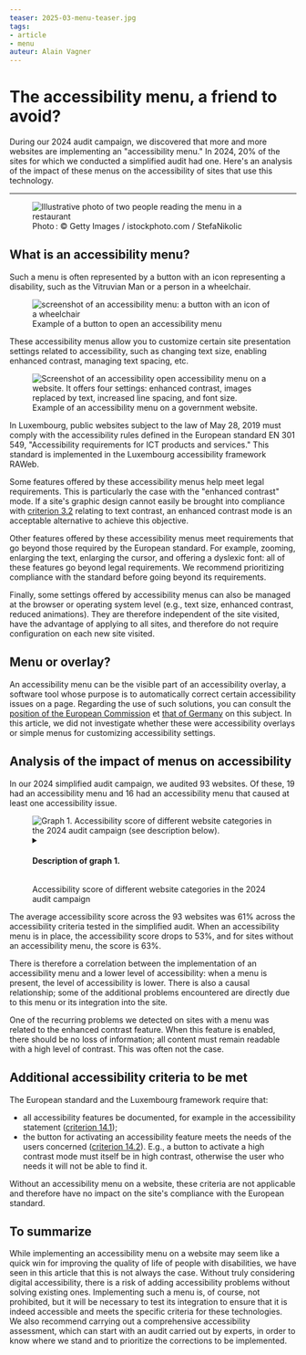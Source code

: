 ```yaml
---
teaser: 2025-03-menu-teaser.jpg
tags:
- article
- menu
auteur: Alain Vagner
---
```

<script src="../../../../content/fr/news/2025-03-18-menus.js"></script>
<hgroup>
 <h1>The accessibility menu, a friend to avoid?</h1> 
 <p>During our 2024 audit campaign, we discovered that more and more websites are implementing an "accessibility menu." In 2024, 20% of the sites for which we conducted a simplified audit had one. Here's an analysis of the impact of these menus on the accessibility of sites that use this technology.</p>
</hgroup>
<hr>

<figure role="group" aria-label="Photo&#8239;: © Getty Images / istockphoto.com / StefaNikolic" class="pic"> <img src="../../../../content/fr/news/img/2025-03-menu.jpg" alt="Illustrative photo of two people reading the menu in a restaurant"> <figcaption>Photo&#8239;: © Getty Images / istockphoto.com / StefaNikolic</figcaption>
</figure>

## What is an accessibility menu?

Such a menu is often represented by a button with an icon representing a disability, such as the Vitruvian Man or a person in a wheelchair.

<figure role="group" aria-label="Example of a button to open an accessibility menu" class="pic"> <img src="../../../../content/fr/news/img/2025-03-bouton-menu.png" alt="screenshot of an accessibility menu: a button with an icon of a wheelchair" style="width: initial; margin-left: auto; margin-right:auto; display:block"> <figcaption>Example of a button to open an accessibility menu</figcaption>
</figure>

These accessibility menus allow you to customize certain site presentation settings related to accessibility, such as changing text size, enabling enhanced contrast, managing text spacing, etc.

<figure role="group" aria-label="Example of an accessibility menu on a government website." class="pic"> <img src="../../../../content/fr/news/img/2025-03-menu-ouvert.png" alt="Screenshot of an accessibility open accessibility menu on a website. It offers four settings: enhanced contrast, images replaced by text, increased line spacing, and font size."> <figcaption>Example of an accessibility menu on a government website.</figcaption>
</figure>

In Luxembourg, public websites subject to the law of May 28, 2019 must comply with the accessibility rules defined in the European standard EN 301 549, "Accessibility requirements for ICT products and services." This standard is implemented in the Luxembourg accessibility framework RAWeb.

Some features offered by these accessibility menus help meet legal requirements. This is particularly the case with the "enhanced contrast" mode. If a site's graphic design cannot easily be brought into compliance with [criterion 3.2](https://accessibilite.public.lu/fr/raweb1/criteres.html#crit-3-2) relating to text contrast, an enhanced contrast mode is an acceptable alternative to achieve this objective.

Other features offered by these accessibility menus meet requirements that go beyond those required by the European standard. For example, zooming, enlarging the text, enlarging the cursor, and offering a dyslexic font: all of these features go beyond legal requirements. We recommend prioritizing compliance with the standard before going beyond its requirements.

Finally, some settings offered by accessibility menus can also be managed at the browser or operating system level (e.g., text size, enhanced contrast, reduced animations). They are therefore independent of the site visited, have the advantage of applying to all sites, and therefore do not require configuration on each new site visited.

<aside class="contextbox">
<h2>Menu or overlay?</h2>
<p>An accessibility menu can be the visible part of an accessibility overlay, a software tool whose purpose is to automatically correct certain accessibility issues on a page. Regarding the use of such solutions, you can consult the <a href="https://digital-strategy.ec.europa.eu/en/policies/web-accessibility#:~:text=Accessibility%20overlays">position of the European Commission</a> et <a href="https://www.bfit-bund.de/DE/Publikation/einschaetzung-overlaytools.html">that of Germany</a> on this subject. In this article, we did not investigate whether these were accessibility overlays or simple menus for customizing accessibility settings.</p>
</aside>

## Analysis of the impact of menus on accessibility

In our 2024 simplified audit campaign, we audited 93 websites. Of these, 19 had an accessibility menu and 16 had an accessibility menu that caused at least one accessibility issue.

<figure class="chart">
    <div id="menu_compliance">
        <img src="../../../../content/fr/news/img/2025-03-menu.jpg" alt="Graph 1. Accessibility score of different website categories in the 2024 audit campaign (see description below).">
    </div>
    <details>
        <summary><h4>Description of graph 1.</h4></summary>
        <div>
            <div class="highcharts-data-table"></div>
        </div>
        <p>This column chart shows the average accessibility scores for all sites (overall, 61%), sites with an accessibility menu (53%), and sites without an accessibility menu (63%), across the 93 public sites targeted for simplified audits in 2024.</p>
    </details>
    <p class="chart-legend">Accessibility score of different website categories in the 2024 audit campaign</p>
</figure>

The average accessibility score across the 93 websites was 61% across the accessibility criteria tested in the simplified audit. When an accessibility menu is in place, the accessibility score drops to 53%, and for sites without an accessibility menu, the score is 63%.

There is therefore a correlation between the implementation of an accessibility menu and a lower level of accessibility: when a menu is present, the level of accessibility is lower. There is also a causal relationship; some of the additional problems encountered are directly due to this menu or its integration into the site.

One of the recurring problems we detected on sites with a menu was related to the enhanced contrast feature. When this feature is enabled, there should be no loss of information; all content must remain readable with a high level of contrast. This was often not the case.

## Additional accessibility criteria to be met

The European standard and the Luxembourg framework require that:

- all accessibility features be documented, for example in the accessibility statement ([criterion 14.1](https://accessibilite.public.lu/fr/raweb1/criteres.html#crit-14-1)); 
- the button for activating an accessibility feature meets the needs of the users concerned ([criterion 14.2](https://accessibilite.public.lu/fr/raweb1/criteres.html#crit-14-2)). E.g., a button to activate a high contrast mode must itself be in high contrast, otherwise the user who needs it will not be able to find it.

Without an accessibility menu on a website, these criteria are not applicable and therefore have no impact on the site's compliance with the European standard.

## To summarize

While implementing an accessibility menu on a website may seem like a quick win for improving the quality of life of people with disabilities, we have seen in this article that this is not always the case. Without truly considering digital accessibility, there is a risk of adding accessibility problems without solving existing ones. Implementing such a menu is, of course, not prohibited, but it will be necessary to test its integration to ensure that it is indeed accessible and meets the specific criteria for these technologies. We also recommend carrying out a comprehensive accessibility assessment, which can start with an audit carried out by experts, in order to know where we stand and to prioritize the corrections to be implemented.